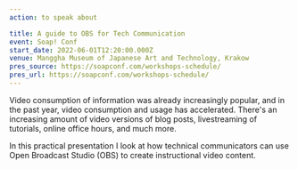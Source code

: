 ```yaml
---
action: to speak about

title: A guide to OBS for Tech Communication
event: Soap! Conf
start_date: 2022-06-01T12:20:00.000Z
venue: Manggha Museum of Japanese Art and Technology, Krakow
pres_source: https://soapconf.com/workshops-schedule/
pres_url: https://soapconf.com/workshops-schedule/
---
```


Video consumption of information was already increasingly popular, and in the past year, video consumption and usage has accelerated. There's an increasing amount of video versions of blog posts, livestreaming of tutorials, online office hours, and much more.

In this practical presentation I look at how technical communicators can use Open Broadcast Studio (OBS) to create instructional video content.